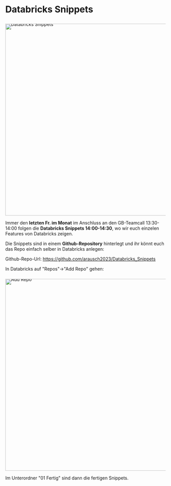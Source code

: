 # Databricks Snippets

<div style="text-align: left; line-height: 0; padding-top: 9px;">
  <img src="https://i.ibb.co/BG5sb56/Databricks-Snippets-Logo.jpg" alt="Databricks Snippets" style="width: 600px">
</div>

Immer den **letzten Fr. im Monat** im Anschluss an den GB-Teamcall 13:30-14:00 folgen
die **Databricks Snippets 14:00-14:30**, wo wir euch einzelen Features von Databricks 
zeigen.

Die Snippets sind in einem **Github-Repository** hinterlegt und ihr könnt euch das Repo
einfach selber in Databricks anlegen:

Github-Repo-Url: https://github.com/arausch2023/Databricks_Snippets

In Databricks auf "Repos"->"Add Repo" gehen:

<div style="text-align: left; line-height: 0; padding-top: 9px;">
  <img src="https://i.ibb.co/jrnYVw8/Databricks-Snippets.jpg" alt="Add Repo" style="width: 600px">
</div>

Im Unterordner "01 Fertig" sind dann die fertigen Snippets.
